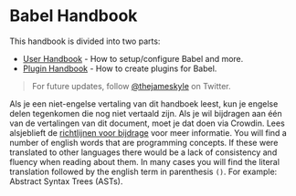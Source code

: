 # Babel Handbook

This handbook is divided into two parts:

  * [User Handbook](user-handbook.md) - How to setup/configure Babel and more.
  * [Plugin Handbook](plugin-handbook.md) - How to create plugins for Babel.

> For future updates, follow [@thejameskyle](https://twitter.com/thejameskyle) on Twitter.

Als je een niet-engelse vertaling van dit handboek leest, kun je engelse delen tegenkomen die nog niet vertaald zijn. Als je wil bijdragen aan één van de vertalingen van dit document, moet je dat doen via Crowdin. Lees alsjeblieft de [richtlijnen voor bijdrage](/CONTRIBUTING.md) voor meer informatie. You will find a number of english words that are programming concepts. If these were translated to other languages there would be a lack of consistency and fluency when reading about them. In many cases you will find the literal translation followed by the english term in parenthesis `()`. For example: Abstract Syntax Trees (ASTs).